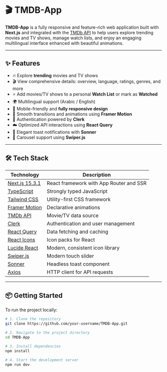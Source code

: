 # 🎬 TMDB-App

**TMDB-App** is a fully responsive and feature-rich web application built with **Next.js** and integrated with the [TMDb API](https://developer.themoviedb.org/docs) to help users explore trending movies and TV shows, manage watch lists, and enjoy an engaging multilingual interface enhanced with beautiful animations.

---

## ✨ Features

- 🔥 Explore **trending** movies and TV shows  
- 🎬 View comprehensive details: overview, language, ratings, genres, and more  
- ⭐ Add movies/TV shows to a personal **Watch List** or mark as **Watched**  
- 🌍 Multilingual support (Arabic / English)  
- 📱 Mobile-friendly and **fully responsive design**  
- 🎨 Smooth transitions and animations using **Framer Motion**  
- 🔐 Authentication powered by **Clerk**  
- ☁️ Optimized API interactions using **React Query**  
- 🔔 Elegant toast notifications with **Sonner**  
- 🧭 Carousel support using **Swiper.js**

---

## 🛠️ Tech Stack

| Technology       | Description                                     |
|------------------|-------------------------------------------------|
| [Next.js 15.3.1](https://nextjs.org/) | React framework with App Router and SSR |
| [TypeScript](https://www.typescriptlang.org/) | Strongly typed JavaScript |
| [Tailwind CSS](https://tailwindcss.com/) | Utility-first CSS framework |
| [Framer Motion](https://www.framer.com/motion/) | Declarative animations |
| [TMDb API](https://developer.themoviedb.org/docs) | Movie/TV data source |
| [Clerk](https://clerk.dev/) | Authentication and user management |
| [React Query](https://tanstack.com/query) | Data fetching and caching |
| [React Icons](https://react-icons.github.io/react-icons/) | Icon packs for React |
| [Lucide React](https://lucide.dev/) | Modern, consistent icon library |
| [Swiper.js](https://swiperjs.com/) | Modern touch slider |
| [Sonner](https://sonner.emilkowal.ski/) | Headless toast component |
| [Axios](https://axios-http.com/) | HTTP client for API requests |

---

## 📦 Getting Started

To run the project locally:

```bash
# 1. Clone the repository
git clone https://github.com/your-username/TMDB-App.git

# 2. Navigate to the project directory
cd TMDB-App

# 3. Install dependencies
npm install

# 4. Start the development server
npm run dev
